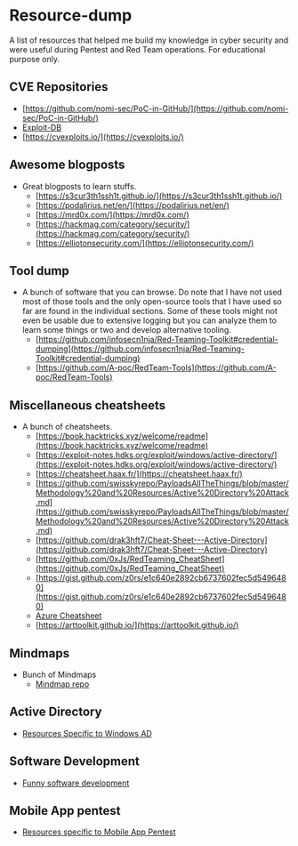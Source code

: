 # Resource-dump
A list of resources that helped me build my knowledge in cyber security and were useful during Pentest and Red Team operations. For educational purpose only.

## CVE Repositories
* [https://github.com/nomi-sec/PoC-in-GitHub/](https://github.com/nomi-sec/PoC-in-GitHub/)
* [Exploit-DB](https://www.exploit-db.com/)
* [https://cvexploits.io/](https://cvexploits.io/)

## Awesome blogposts
* Great blogposts to learn stuffs.
    * [https://s3cur3th1ssh1t.github.io/](https://s3cur3th1ssh1t.github.io/)
    * [https://podalirius.net/en/](https://podalirius.net/en/)
    * [https://mrd0x.com/](https://mrd0x.com/)
    * [https://hackmag.com/category/security/](https://hackmag.com/category/security/)
    * [https://elliotonsecurity.com/](https://elliotonsecurity.com/)

## Tool dump
* A bunch of software that you can browse. Do note that I have not used most of those tools and the only open-source tools that I have used so far are found in the individual sections. Some of these tools might not even be usable due to extensive logging but you can analyze them to learn some things or two and develop alternative tooling.
    * [https://github.com/infosecn1nja/Red-Teaming-Toolkit#credential-dumping](https://github.com/infosecn1nja/Red-Teaming-Toolkit#credential-dumping)
    * [https://github.com/A-poc/RedTeam-Tools](https://github.com/A-poc/RedTeam-Tools)

## Miscellaneous cheatsheets
* A bunch of cheatsheets.
    * [https://book.hacktricks.xyz/welcome/readme](https://book.hacktricks.xyz/welcome/readme)
    * [https://exploit-notes.hdks.org/exploit/windows/active-directory/](https://exploit-notes.hdks.org/exploit/windows/active-directory/)
    * [https://cheatsheet.haax.fr/](https://cheatsheet.haax.fr/)
    * [https://github.com/swisskyrepo/PayloadsAllTheThings/blob/master/Methodology%20and%20Resources/Active%20Directory%20Attack.md](https://github.com/swisskyrepo/PayloadsAllTheThings/blob/master/Methodology%20and%20Resources/Active%20Directory%20Attack.md)
    * [https://github.com/drak3hft7/Cheat-Sheet---Active-Directory](https://github.com/drak3hft7/Cheat-Sheet---Active-Directory)
    * [https://github.com/0xJs/RedTeaming_CheatSheet](https://github.com/0xJs/RedTeaming_CheatSheet)
    * [https://gist.github.com/z0rs/e1c640e2892cb6737602fec5d5496480](https://gist.github.com/z0rs/e1c640e2892cb6737602fec5d5496480)
    * [Azure Cheatsheet](https://github.com/Kyuu-Ji/Awesome-Azure-Pentest)
    * [https://arttoolkit.github.io/](https://arttoolkit.github.io/)

## Mindmaps
* Bunch of Mindmaps
    * [Mindmap repo](https://github.com/Ignitetechnologies/Mindmap/tree/main)

## Active Directory
* [Resources Specific to Windows AD](Active-Directory/Resources.md)

## Software Development
* [Funny software development](Software-Development/Resources.md)

## Mobile App pentest
* [Resources specific to Mobile App Pentest](MobApp-Pentest/Resources.md)
